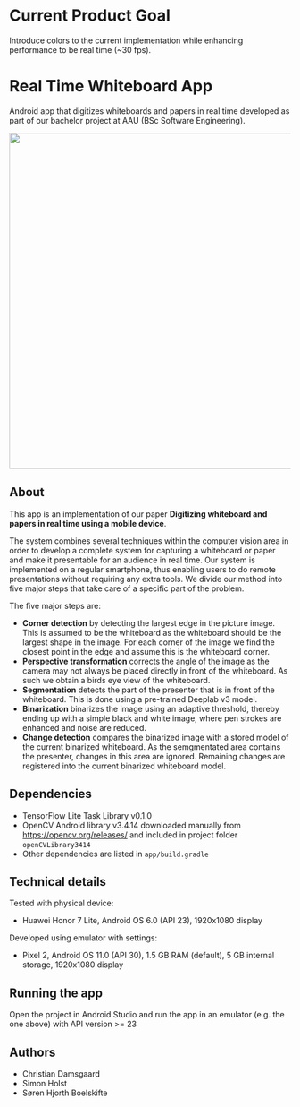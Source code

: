 # Current Product Goal
Introduce colors to the current implementation while enhancing performance to be real time (~30 fps).

# Real Time Whiteboard App

Android app that digitizes whiteboards and papers in real time developed as part of our bachelor project at AAU (BSc Software Engineering).

<img src="./doc/demo.gif" width="600" />

## About

This app is an implementation of our paper **Digitizing whiteboard and papers in real time using a mobile device**.

The system combines several techniques within
the computer vision area in order to develop a complete system
for capturing a whiteboard or paper and make it presentable
for an audience in real time. Our system is implemented
on a regular smartphone, thus enabling users to do remote
presentations without requiring any extra tools. We divide
our method into five major steps that take care of a specific
part of the problem.  

The five major steps are:
* **Corner detection** by detecting the largest edge in the picture image. This is assumed to be the whiteboard as the whiteboard should be the largest shape in the image. For each corner of the image we find the closest point in the edge and assume this is the whiteboard corner.
* **Perspective transformation** corrects the angle of the image as the camera may not always be placed directly in front of the whiteboard. As such we obtain a birds eye view of the whiteboard.
* **Segmentation** detects the part of the presenter that is in front of the whiteboard. This is done using a pre-trained Deeplab v3 model.
* **Binarization** binarizes the image using an adaptive threshold, thereby ending up with a simple black and white image, where pen strokes are enhanced and noise are reduced. 
* **Change detection** compares the binarized image with a stored model of the current binarized whiteboard. As the semgmentated area contains the presenter, changes in this area are ignored. Remaining changes are registered into the current binarized whiteboard model.

## Dependencies
- TensorFlow Lite Task Library v0.1.0 
- OpenCV Android library v3.4.14 downloaded manually from https://opencv.org/releases/ and included in project folder `openCVLibrary3414` 
- Other dependencies are listed in `app/build.gradle`

## Technical details
Tested with physical device:
- Huawei Honor 7 Lite, Android OS 6.0 (API 23), 1920x1080 display

Developed using emulator with settings:
- Pixel 2, Android OS 11.0 (API 30), 1.5 GB RAM (default), 5 GB internal storage, 1920x1080 display

## Running the app
Open the project in Android Studio and run the app in an emulator (e.g. the one above) with API version >= 23

## Authors
- Christian Damsgaard
- Simon Holst
- Søren Hjorth Boelskifte


  


